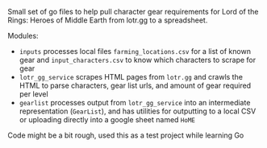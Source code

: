 Small set of go files to help pull character gear requirements for Lord of the Rings: Heroes of Middle Earth from lotr.gg to a spreadsheet.

Modules:
- `inputs` processes local files `farming_locations.csv` for a list of known gear and `input_characters.csv` to know which characters to scrape for gear
- `lotr_gg_service` scrapes HTML pages from `lotr.gg` and crawls the HTML to parse characters, gear list urls, and amount of gear required per level
- `gearlist` processes output from `lotr_gg_service` into an intermediate representation (`GearList`), and has utilities for outputting to a local CSV or uploading directly into a google sheet named `HoME`

Code might be a bit rough, used this as a test project while learning Go